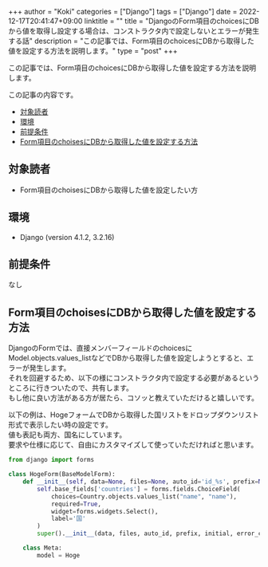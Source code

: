 +++
author = "Koki"
categories = ["Django"]
tags = ["Django"]
date = 2022-12-17T20:41:47+09:00
linktitle = ""
title = "DjangoのForm項目のchoicesにDBから値を取得し設定する場合は、コンストラクタ内で設定しないとエラーが発生する話"
description = "この記事では、Form項目のchoicesにDBから取得した値を設定する方法を説明します。"
type = "post"
+++

この記事では、Form項目のchoicesにDBから取得した値を設定する方法を説明します。

この記事の内容です。
<!-- START doctoc generated TOC please keep comment here to allow auto update -->
<!-- DON'T EDIT THIS SECTION, INSTEAD RE-RUN doctoc TO UPDATE -->


- <font color="#1111cc">[対象読者](#%E5%AF%BE%E8%B1%A1%E8%AA%AD%E8%80%85)</font>
- <font color="#1111cc">[環境](#%E7%92%B0%E5%A2%83)</font>
- <font color="#1111cc">[前提条件](#%E5%89%8D%E6%8F%90%E6%9D%A1%E4%BB%B6)</font>
- <font color="#1111cc">[Form項目のchoisesにDBから取得した値を設定する方法](#form%E9%A0%85%E7%9B%AE%E3%81%AEchoises%E3%81%ABdb%E3%81%8B%E3%82%89%E5%8F%96%E5%BE%97%E3%81%97%E3%81%9F%E5%80%A4%E3%82%92%E8%A8%AD%E5%AE%9A%E3%81%99%E3%82%8B%E6%96%B9%E6%B3%95)</font>

<!-- END doctoc generated TOC please keep comment here to allow auto update -->


## 対象読者

- Form項目のchoisesにDBから取得した値を設定したい方


## 環境

- Django (version 4.1.2, 3.2.16)


## 前提条件

なし


## Form項目のchoisesにDBから取得した値を設定する方法

DjangoのFormでは、直接メンバーフィールドのchoicesにModel.objects.values_listなどでDBから取得した値を設定しようとすると、エラーが発生します。  
それを回避するため、以下の様にコンストラクタ内で設定する必要があるというところに行きついたので、共有します。  
もし他に良い方法がある方が居たら、コソッと教えていただけると嬉しいです。  

以下の例は、HogeフォームでDBから取得した国リストをドロップダウンリスト形式で表示したい時の設定です。  
値も表記も両方、国名にしています。  
要求や仕様に応じて、自由にカスタマイズして使っていただければと思います。

```python
from django import forms

class HogeForm(BaseModelForm):
    def __init__(self, data=None, files=None, auto_id='id_%s', prefix=None, initial=None, error_class=ErrorList, label_suffix=None, empty_permitted=False, instance=None, use_required_attribute=None, renderer=None, readonly=False):
        self.base_fields['countries'] = forms.fields.ChoiceField(
            choices=Country.objects.values_list("name", "name"),
            required=True,
            widget=forms.widgets.Select(),
            label='国'
        )
        super().__init__(data, files, auto_id, prefix, initial, error_class, label_suffix, empty_permitted, instance, use_required_attribute, renderer, readonly)

    class Meta:
        model = Hoge
```
